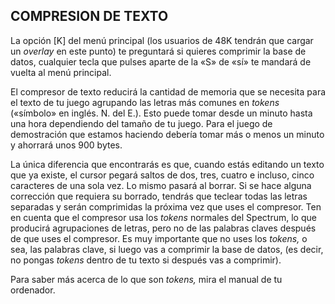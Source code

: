 ## COMPRESION DE TEXTO

La opción \[K\] del menú principal \(los usuarios de 48K tendrán que cargar un _overlay_ en este punto\) te preguntará si quieres comprimir la base de datos, cualquier tecla que pulses aparte de la «S» de «sí» te mandará de vuelta al menú principal.

El compresor de texto reducirá la cantidad de memoria que se necesita para el texto de tu juego agrupando las letras más comunes en _tokens_ \(«símbolo» en inglés. N. del E.\). Esto puede tomar desde un minuto hasta una hora dependiendo del tamaño de tu juego. Para el juego de demostración que estamos haciendo debería tomar más o menos un minuto y ahorrará unos 900 bytes.

La única diferencia que encontrarás es que, cuando estás editando un texto que ya existe, el cursor pegará saltos de dos, tres, cuatro e incluso, cinco caracteres de una sola vez. Lo mismo pasará al borrar. Si se hace alguna corrección que requiera su borrado, tendrás que teclear todas las letras separadas y serán comprimidas la próxima vez que uses el compresor. Ten en cuenta que el compresor usa los _tokens_ normales del Spectrum, lo que producirá agrupaciones de letras, pero no de las palabras claves después de que uses el compresor. Es muy importante que no uses los _tokens,_ o sea, las palabras clave, si luego vas a comprimir la base de datos, \(es decir, no pongas _tokens_ dentro de tu texto si después vas a comprimir\). 

Para saber más acerca de lo que son _tokens,_ mira el manual de tu ordenador.

